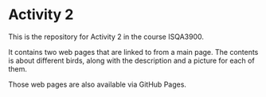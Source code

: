Activity 2
====

This is the repository for Activity 2 in the course ISQA3900.

It contains two web pages that are linked to from a main page. The contents is about different birds, along with the description and a picture for each of them.

Those web pages are also available via GitHub Pages.